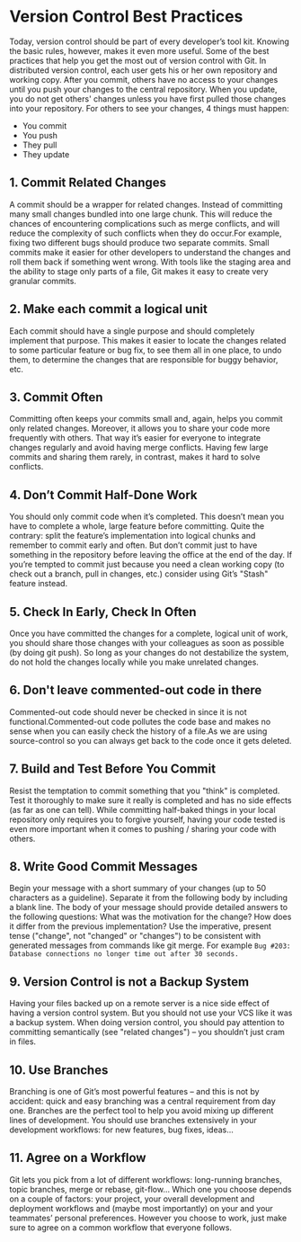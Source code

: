 # Version Control Best Practices
Today, version control should be part of every developer’s tool kit. Knowing the basic rules, however, makes it even more useful. Some of the best practices that help you get the most out of version control with Git.
In distributed version control, each user gets his or her own repository and working copy. After you commit, others have no access to your changes until you push your changes to the central repository. When you update, you do not get others' changes unless you have first pulled those changes into your repository. For others to see your changes, 4 things must happen:

* You commit
* You push
* They pull
* They update


## 1. Commit Related Changes

A commit should be a wrapper for related changes. Instead of committing many small changes bundled into one large chunk. This will reduce the chances of encountering complications such as merge conflicts, and will reduce the complexity of such conflicts when they do occur.For example, fixing two different bugs should produce two separate commits. Small commits make it easier for other developers to understand the changes and roll them back if something went wrong. With tools like the staging area and the ability to stage only parts of a file, Git makes it easy to create very granular commits.

## 2. Make each commit a logical unit

Each commit should have a single purpose and should completely implement that purpose. This makes it easier to locate the changes related to some particular feature or bug fix, to see them all in one place, to undo them, to determine the changes that are responsible for buggy behavior, etc.

## 3. Commit Often

Committing often keeps your commits small and, again, helps you commit only related changes. Moreover, it allows you to share your code more frequently with others. That way it’s easier for everyone to integrate changes regularly and avoid having merge conflicts. Having few large commits and sharing them rarely, in contrast, makes it hard to solve conflicts.

## 4. Don’t Commit Half-Done Work

You should only commit code when it’s completed. This doesn’t mean you have to complete a whole, large feature before committing. Quite the contrary: split the feature’s implementation into logical chunks and remember to commit early and often. But don’t commit just to have something in the repository before leaving the office at the end of the day. If you’re tempted to commit just because you need a clean working copy (to check out a branch, pull in changes, etc.) consider using Git’s "Stash" feature instead.

## 5. Check In Early, Check In Often

Once you have committed the changes for a complete, logical unit of work, you should share those changes with your colleagues as soon as possible (by doing git push). So long as your changes do not destabilize the system, do not hold the changes locally while you make unrelated changes. 

## 6. Don't leave commented-out code in there

Commented-out code should never be checked in since it is not functional.Commented-out code pollutes the code base and makes no sense when you can easily check the history of a file.As we are using source-control so you can always get back to the code once it gets deleted.

## 7. Build and Test Before You Commit

Resist the temptation to commit something that you "think" is completed. Test it thoroughly to make sure it really is completed and has no side effects (as far as one can tell). While committing half-baked things in your local repository only requires you to forgive yourself, having your code tested is even more important when it comes to pushing / sharing your code with others.

## 8. Write Good Commit Messages

Begin your message with a short summary of your changes (up to 50 characters as a guideline). Separate it from the following body by including a blank line. The body of your message should provide detailed answers to the following questions: What was the motivation for the change? How does it differ from the previous implementation? Use the imperative, present tense ("change", not "changed" or "changes") to be consistent with generated messages from commands like git merge.
For example `Bug #203: Database connections no longer time out after 30 seconds.`

## 9. Version Control is not a Backup System

Having your files backed up on a remote server is a nice side effect of having a version control system. But you should not use your VCS like it was a backup system. When doing version control, you should pay attention to committing semantically (see "related changes") – you shouldn’t just cram in files.

## 10. Use Branches

Branching is one of Git’s most powerful features – and this is not by accident: quick and easy branching was a central requirement from day one. Branches are the perfect tool to help you avoid mixing up different lines of development. You should use branches extensively in your development workflows: for new features, bug fixes, ideas...

## 11. Agree on a Workflow

Git lets you pick from a lot of different workflows: long-running branches, topic branches, merge or rebase, git-flow… Which one you choose depends on a couple of factors: your project, your overall development and deployment workflows and (maybe most importantly) on your and your teammates’ personal preferences. However you choose to work, just make sure to agree on a common workflow that everyone follows.
